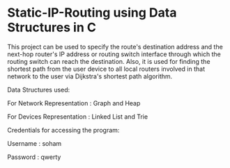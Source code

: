 # Static-IP-Routing using Data Structures in C

This project can be used to specify the route's destination address and the next-hop router's IP address or routing switch interface through which the routing switch can reach the destination. Also, it is used for finding the shortest path from the user device to all local routers involved in that network to the user via Dijkstra's shortest path algorithm.

Data Structures used:

For Network Representation : Graph and Heap

For Devices Representation : Linked List and Trie

Credentials for accessing the program:

Username : soham

Password : qwerty
